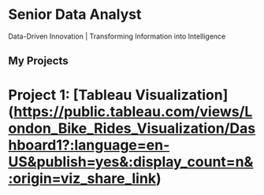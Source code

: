 # Senior Data Analyst
Data-Driven Innovation | Transforming Information into Intelligence


## My Projects
# Project 1: [Tableau Visualization] (https://public.tableau.com/views/London_Bike_Rides_Visualization/Dashboard1?:language=en-US&publish=yes&:display_count=n&:origin=viz_share_link)
